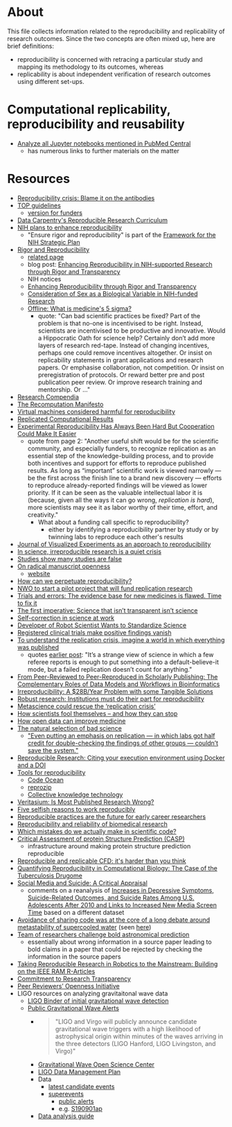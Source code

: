 # About

This file collects information related to the reproducibility and replicability of research outcomes. Since the two concepts are often mixed up, here are brief definitions: 
* reproducibility is concerned with retracing a particular study and mapping its methodology to its outcomes, whereas  
* replicability is about independent verification of research outcomes using different set-ups.

# Computational replicability, reproducibility and reusability

* [Analyze all Jupyter notebooks mentioned in PubMed Central](https://github.com/sparcopen/open-research-doathon/issues/25)
  - has numerous links to further materials on the matter

# Resources
* [Reproducibility crisis: Blame it on the antibodies](http://dx.doi.org/10.1038/521274a)
* [TOP guidelines](https://osf.io/9f6gx/)
    * [version for funders](https://osf.io/9f6gx/wiki/Sample%20Implementations/) 
* [Data Carpentry's Reproducible Research Curriculum](http://www.datacarpentry.org/blog/reproducible-research-curriculum/)
* [NIH plans to enhance reproducibility](http://dx.doi.org/10.1038/505612a)
    * "Ensure rigor and reproducibility" is part of the [Framework for the NIH Strategic Plan](http://www.nih.gov/about/strategic-plan/)
* [Rigor and Reproducibility](http://www.nih.gov/science/reproducibility/index.htm)
    * [related page](http://grants.nih.gov/reproducibility/index.htm)
    * blog post: [Enhancing Reproducibility in NIH-supported Research through Rigor and Transparency](http://nexus.od.nih.gov/all/2015/06/09/enhancing-reproducibility-in-nih-supported-research-through-rigor-and-transparency/)
    * NIH notices
     * [Enhancing Reproducibility through Rigor and Transparency](http://grants.nih.gov/grants/guide/notice-files/NOT-OD-15-103.html)
     * [Consideration of Sex as a Biological Variable in NIH-funded Research](http://grants.nih.gov/grants/guide/notice-files/NOT-OD-15-102.html)
  * [Offline: What is medicine's 5 sigma?](http://dx.doi.org/10.1016/S0140-6736(15)60696-1)
    * quote: "Can bad scientific practices be fixed? Part of the problem is that no-one is incentivised to be right. Instead, scientists are incentivised to be productive and innovative. Would a Hippocratic Oath for science 
help? Certainly don’t add more layers of research red-tape. Instead of changing incentives, perhaps one could remove incentives altogether. Or insist on replicability statements in grant applications and research papers. Or emphasise collaboration, not competition. Or insist on preregistration of protocols. Or reward better pre and 
post publication peer review. Or improve research training and mentorship. Or ..."
* [Research Compendia](http://labs.researchcompendia.org/)
* [The Recomputation Manifesto](http://arxiv.org/abs/1304.3674)
* [Virtual machines considered harmful for reproducibility](http://ivory.idyll.org/blog/vms-considered-harmful.html)
* [Replicated Computational Results](http://dx.doi.org/10.1145/2743015)
* [Experimental Reproducibility Has Always Been Hard But Cooperation Could Make It Easier](http://www.forbes.com/sites/janetstemwedel/2015/07/28/experimental-reproducibility-has-always-been-hard-but-cooperation-could-make-it-easier/)
    * quote from page 2: "Another useful shift would be for the scientific community, and especially funders, to recognize replication as an essential step of the knowledge-building process, and to provide both incentives and support for efforts to reproduce published results. As long as “important” scientific work is viewed narrowly — be the first across the finish line to a brand new discovery — efforts to reproduce already-reported findings will be viewed as lower priority. If it can be seen as the valuable intellectual labor it is (because, given all the ways it can go wrong, *replication is hard*), more scientists may see it as labor worthy of their time, effort, and creativity."
       * What about a funding call specific to reproducibility?
          * either by identifying a reproducibility partner by study or by twinning labs to reproduce each other's results
* [Journal of Visualized Experiments as an approach to reproducibility](http://www.forbes.com/sites/alexknapp/2015/03/29/solving-the-problem-of-scientific-reproducibility-with-peer-reviewed-video/)
* [In science, irreproducible research is a quiet crisis](http://www.bostonglobe.com/ideas/2015/03/19/science-irreproducible-research-quiet-crisis/xunxnfuzwdwYSpVjkx2iQN/story.html)
* [Studies show many studies are false](http://www.bostonglobe.com/lifestyle/2014/07/01/studies-show-many-studies-are-false/PP2NO6lKd7HMyTZa1iCHGP/story.html)
* [On radical manuscript openness](http://www.r-bloggers.com/on-radical-manuscript-openness/)
    * [website](http://learnbayes.org/papers/confidenceIntervalsFallacy/) 
* [How can we perpetuate reproducibility?](http://openscience.stackexchange.com/questions/154/how-can-we-perpetuate-reproducibility)
* [NWO to start a pilot project that will fund replication research](http://www.ru.nl/bsi/news-events/events/workshop-daniel/)
* [Trials and errors: The evidence base for new medicines is flawed. Time to fix it](http://www.economist.com/news/leaders/21659743-evidence-base-new-medicines-flawed-time-fix-it-trials-and-errors)
* [The first imperative: Science that isn’t transparent isn’t science](http://www.theguardian.com/science/head-quarters/2015/jun/25/the-first-imperative-science-that-isnt-transparent-isnt-science)
* [Self-correction in science at work](http://dx.doi.org/10.1126/science.aab3847)
* [Developer of Robot Scientist Wants to Standardize Science](http://www.wired.com/2011/04/robot-scientist-language/)
* [Registered clinical trials make positive findings vanish](http://dx.doi.org/10.1038/524269f)
* [To understand the replication crisis, imagine a world in which everything was published](http://andrewgelman.com/2015/09/02/to-understand-the-replication-crisis-imagine-a-world-in-which-everything-was-published/)
    * quotes [earlier post](http://andrewgelman.com/2013/12/17/replication-backlash/): "It’s a strange view of science in which a few referee reports is enough to put something into a default-believe-it mode, but a failed replication doesn’t count for anything."
* [From Peer-Reviewed to Peer-Reproduced in Scholarly Publishing: The Complementary Roles of Data Models and Workflows in Bioinformatics](http://dx.doi.org/10.1371/journal.pone.0127612)
* [Irreproducibility: A $28B/Year Problem with some Tangible Solutions](http://www.genengnews.com/insight-and-intelligence/irreproducibility-a-28b-year-problem-with-some-tangible-solutions/77900465/)
* [Robust research: Institutions must do their part for reproducibility](http://dx.doi.org/10.1038/525025a)
* [Metascience could rescue the ‘replication crisis’](http://dx.doi.org/10.1038/515009a)
* [How scientists fool themselves – and how they can stop](http://dx.doi.org/10.1038/526182a)
* [How open data can improve medicine](http://www.macleans.ca/society/how-open-data-can-improve-medicine/)
* [The natural selection of bad science](http://doi.org/10.1098/rsos.160384)
    * ["Even putting an emphasis on replication — in which labs got half credit for double-checking the findings of other groups — couldn’t save the system."](https://www.sciencenews.org/blog/scicurious/blame-bad-incentives-bad-science)
* [Reproducible Research: Citing your execution environment using Docker and a DOI](https://www.software.ac.uk/blog/2016-09-12-reproducible-research-citing-your-execution-environment-using-docker-and-doi)
* [Tools for reproducibility](https://twitter.com/gwendal/status/831524771879874561)
  - [Code Ocean](https://codeocean.com/)
  - [reprozip](https://www.reprozip.org/)
  - [Collective knowledge technology](http://cknowledge.org/)
* [Veritasium: Is Most Published Research Wrong?](https://www.youtube.com/watch?v=42QuXLucH3Q)
* [Five selfish reasons to work reproducibly](https://doi.org/10.1186/s13059-015-0850-7)
* [Reproducible practices are the future for early career researchers](http://deevybee.blogspot.de/2017/05/reproducible-practices-are-future-for.html)
* [Reproducibility and reliability of biomedical research](https://acmedsci.ac.uk/policy/policy-projects/reproducibility-and-reliability-of-biomedical-research)
* [Which mistakes do we actually make in scientific code?](http://blog.khinsen.net/posts/2017/05/04/which-mistakes-do-we-actually-make-in-scientific-code/)
* [Critical Assessment of protein Structure Prediction (CASP)](http://predictioncenter.org/)
  - infrastructure around making protein structure prediction reproducible
* [Reproducible and replicable CFD: it's harder than you think](https://arxiv.org/abs/1605.04339)
* [Quantifying Reproducibility in Computational Biology: The Case of the Tuberculosis Drugome](https://doi.org/10.1371/journal.pone.0080278)
* [Social Media and Suicide: A Critical Appraisal](https://medium.com/@OrbenAmy/social-media-and-suicide-a-critical-appraisal-f95e0bbd4660)
  - comments on a reanalysis of [Increases in Depressive Symptoms, Suicide-Related Outcomes, and Suicide Rates Among U.S. Adolescents After 2010 and Links to Increased New Media Screen Time](https://doi.org/10.1177/2167702617723376) based on a different dataset
* [Avoidance of sharing code was at the core of a long debate around metastability of supercooled water](https://doi.org/10.1063/PT.6.1.20180822a) (seen [here](https://twitter.com/walkingrandomly/status/1036641805331324929))
* [Team of researchers challenge bold astronomical prediction](https://calvin.edu/news/archive/team-of-researchers-challenge-bold-astronomical-prediction)
  - essentially about wrong information in a source paper leading to bold claims in a paper that could be rejected by checking the information in the source papers
* [Taking Reproducible Research in Robotics to the Mainstream: Building on the IEEE RAM R-Articles]()
* [Commitment to Research Transparency](http://www.researchtransparency.org/)
* [Peer Reviewers’ Openness Initiative](https://opennessinitiative.org/)
* LIGO resources on analyzing gravitaitonal wave data
  - [LIGO Binder of initial gravitational wave detection](https://github.com/minrk/ligo-binder)
  - [Public Gravitational Wave Alerts](https://www.ligo.caltech.edu/news/ligo20190411)
    - > "LIGO and Virgo will publicly announce candidate gravitational wave triggers with a high likelihood of astrophysical origin within minutes of the waves arriving in the three detectors (LIGO Hanford, LIGO Livingston, and Virgo)"
    - [Gravitational Wave Open Science Center](https://www.gw-openscience.org/about/)
    - [LIGO Data Management Plan](https://dcc.ligo.org/LIGO-M1000066/public)
    - Data
      - [latest candidate events](https://gracedb.ligo.org/latest/)
      - [superevents](https://gracedb.ligo.org/superevents/)
        - [public alerts](https://gracedb.ligo.org/superevents/public/O3/)
        - e.g. [S190901ap](https://gracedb.ligo.org/superevents/S190901ap/)
    - [Data analysis guide](https://www.ligo.org/science/Publication-DataAnalysisGuide/index.php)

